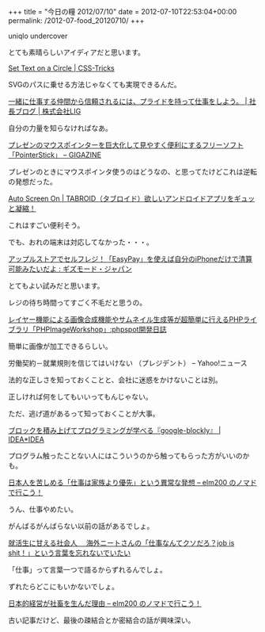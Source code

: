 +++
title = "今日の糧 2012/07/10"
date = 2012-07-10T22:53:04+00:00
permalink: /2012-07-food_20120710/
+++
<section> 

<div>
  uniqlo undercover
</div>

とても素晴らしいアイディアだと思います。 </section> <section> 

<div>
  <a href="http://css-tricks.com/set-text-on-a-circle/">Set Text on a Circle | CSS-Tricks</a>
</div>

SVGのパスに乗せる方法じゃなくても実現できるんだ。 </section> <section> 

<div>
  <a href="http://liginc.co.jp/president/archives/4638">一緒に仕事する仲間から信頼されるには、プライドを持って仕事をしよう。 | 社長ブログ | 株式会社LIG</a>
</div>

自分の力量を知らなければなあ。 </section> <section> 

<div>
  <a href="http://gigazine.net/news/20120709-pointerstick/">プレゼンのマウスポインターを巨大化して見やすく便利にするフリーソフト「PointerStick」 &#8211; GIGAZINE</a>
</div>

プレゼンのときにマウスポインタ使うのはどうなの、と思ってたけどこれは逆転の発想だった。 </section> <section> 

<div>
  <a href="http://www.tabroid.jp/app/tools/2012/07/com.omd.autoscreenon.html">Auto Screen On | TABROID（タブロイド）欲しいアンドロイドアプリをギュッと凝縮！</a>
</div>

これはすごい便利そう。
  
でも、おれの端末は対応してなかった・・・。 </section> <section> 

<div>
  <a href="http://www.gizmodo.jp/2012/07/easypayiphone.html">アップルストアでセルフレジ！「EasyPay」を使えば自分のiPhoneだけで清算可能みたいだよ : ギズモード・ジャパン</a>
</div>

とてもよい試みだと思います。
  
レジの待ち時間ってすごく不毛だと思うの。 </section> <section> 

<div>
  <a href="http://phpspot.org/blog/archives/2012/07/phpphpimagework.html">レイヤー機能による画像合成機能やサムネイル生成等が超簡単に行えるPHPライブラリ「PHPImageWorkshop」:phpspot開発日誌</a>
</div>

簡単に画像が加工できるらしい。 </section> <section> 

<div>
  労働契約－就業規則を信じてはいけない （プレジデント） &#8211; Yahoo!ニュース
</div>

法的な正しさを知っておくことと、会社に迷惑をかけないことは別。
  
正しければ何をしてもいいってもんじゃない。
  
ただ、逃げ道があるって知っておくことが大事。 </section> <section> 

<div>
  <a href="http://www.ideaxidea.com/archives/2012/06/google_blockly.html">ブロックを積み上げてプログラミングが学べる『google-blockly』 | IDEA*IDEA</a>
</div>

プログラム触ったことない人にはこういうのから触ってもらった方がいいのかも。 </section> <section> 

<div>
  <a href="http://d.hatena.ne.jp/elm200/20100426/1272289840">日本人を苦しめる「仕事は家族より優先」という異常な発想 &#8211; elm200 のノマドで行こう！</a>
</div>

うん、仕事やめたい。
  
がんばるがんばらない以前の話があるでしょ。 </section> <section> 

<div>
  <a href="http://lingmu12261226.blog10.fc2.com/blog-entry-137.html">就活生に甘える社会人　 海外ニートさんの「仕事なんてクソだろ？job is shit！」という言葉を忘れないでいたい</a>
</div>

「仕事」って言葉一つで語るからずれるんでしょ。
  
ずれたらどこにもいかないでしょ。 </section> <section> 

<div>
  <a href="http://d.hatena.ne.jp/elm200/20090711/1247288309">日本的経営が社畜を生んだ理由 &#8211; elm200 のノマドで行こう！</a>
</div>

古い記事だけど、最後の疎結合とか密結合の話が興味深い。 </section>